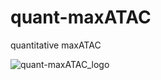 # quant-maxATAC
quantitative maxATAC

![quant-maxATAC_logo](<img width="2364" height="1253" alt="quant-logo_2" src="https://github.com/user-attachments/assets/e92e672e-f606-48ed-a480-d22f76e8a23f" />)
